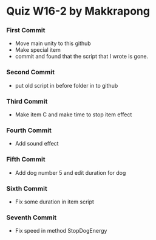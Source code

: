 # Quiz W16-2 by Makkrapong
### First Commit
  - Move main unity to this github
  - Make special item
  - commit and found that the script that I wrote is gone.
### Second Commit
  - put old script in before folder in to github
### Third Commit
  - Make item C and make time to stop item effect
### Fourth Commit
  - Add sound effect
### Fifth Commit
  - Add dog number 5 and edit duration for dog
### Sixth Commit
  - Fix some duration in item script
### Seventh Commit
  - Fix speed in method StopDogEnergy
